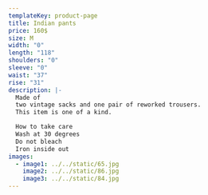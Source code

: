 ```yaml
---
templateKey: product-page
title: Indian pants
price: 160$
size: M
width: "0"
length: "118"
shoulders: "0"
sleeve: "0"
waist: "37"
rise: "31"
description: |-
  Made of
  two vintage sacks and one pair of reworked trousers.
  This item is one of a kind.  

  How to take care
  Wash at 30 degrees
  Do not bleach
  Iron inside out
images:
  - image1: ../../static/65.jpg
    image2: ../../static/86.jpg
    image3: ../../static/84.jpg
---
```


